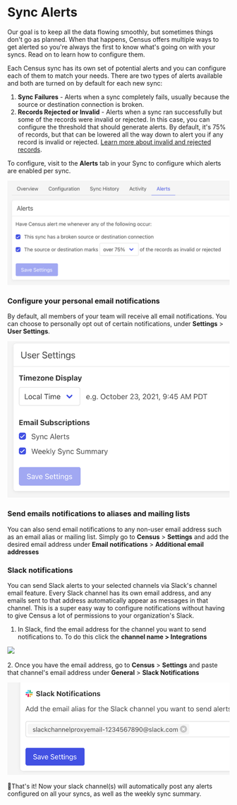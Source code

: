 # Sync Alerts

Our goal is to keep all the data flowing smoothly, but sometimes things don't go as planned. When that happens, Census offers multiple ways to get alerted so you're always the first to know what's going on with your syncs. Read on to learn how to configure them.

Each Census sync has its own set of potential alerts and you can configure each of them to match your needs. There are two types of alerts available and both are turned on by default for each new sync:

1. **Sync Failures** - Alerts when a sync completely fails, usually because the source or destination connection is broken.
2. **Records Rejected or Invalid** - Alerts when a sync ran successfully but some of the records were invalid or rejected. In this case, you can configure the threshold that should generate alerts. By default, it's 75% of records, but that can be lowered all the way down to alert you if any record is invalid or rejected. [Learn more about invalid and rejected records](../core-concept/#understanding-sync-history).

To configure, visit to the **Alerts** tab in your Sync to configure which alerts are enabled per sync.

![](<../../.gitbook/assets/Screen Shot 2021-10-23 at 9.29.15 AM.png>)

### Configure your personal email notifications

By default, all members of your team will receive all email notifications. You can choose to personally opt out of certain notifications, under **Settings** > **User Settings**.

![](<../../.gitbook/assets/Screen Shot 2021-10-23 at 9.45.37 AM.png>)

### Send emails notifications to aliases and mailing lists

You can also send email notifications to any non-user email address such as an email alias or mailing list. Simply go to **Census** > **Settings** and add the desired email address under **Email notifications** > **Additional email addresses**

### Slack notifications

You can send Slack alerts to your selected channels via Slack's channel email feature. Every Slack channel has its own email address, and any emails sent to that address automatically appear as messages in that channel. This is a super easy way to configure notifications without having to give Census a lot of permissions to your organization's Slack.&#x20;

1. In Slack, find the email address for the channel you want to send notifications to. To do this click the **channel name > Integrations**

![](../../.gitbook/assets/get\_slack\_channel\_email.png)

2\. Once you have the email address, go to **Census** > **Settings** and paste that channel's email address under **General** > **Slack Notifications**

![](<../../.gitbook/assets/Screen Shot 2021-10-23 at 9.47.52 AM.png>)

:tada:That's it! Now your slack channel(s) will automatically post any alerts configured on all your syncs, as well as the weekly sync summary.&#x20;
